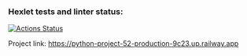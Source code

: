 ### Hexlet tests and linter status:
[![Actions Status](https://github.com/Sam0yl/python-project-52/workflows/hexlet-check/badge.svg)](https://github.com/Sam0yl/python-project-52/actions)

Project link: https://python-project-52-production-9c23.up.railway.app
